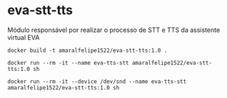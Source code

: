 # eva-stt-tts
Módulo responsável por realizar o processo de STT e TTS da assistente virtual EVA

```docker
docker build -t amaralfelipe1522/eva-stt-tts:1.0 .  
```

```docker
docker run --rm -it --name eva-tts-stt amaralfelipe1522/eva-stt-tts:1.0 sh
```

```docker
docker run --rm -it --device /dev/snd --name eva-tts-stt amaralfelipe1522/eva-stt-tts:1.0 sh
```